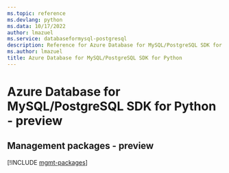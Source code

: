 ```yaml
---
ms.topic: reference
ms.devlang: python
ms.data: 10/17/2022
author: lmazuel
ms.service: databaseformysql-postgresql
description: Reference for Azure Database for MySQL/PostgreSQL SDK for Python
ms.author: lmazuel
title: Azure Database for MySQL/PostgreSQL SDK for Python
---
```

# Azure Database for MySQL/PostgreSQL SDK for Python - preview

## Management packages - preview
[!INCLUDE [mgmt-packages](database-for-mysql-postgresql-mgmt-index.md)]